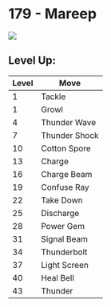# 179 - Mareep
![][179]

## Level Up:

Level | Move
---   | ---
  1   | Tackle
  1   | Growl
  4   | Thunder Wave
  7   | Thunder Shock
 10   | Cotton Spore
 13   | Charge
 16   | Charge Beam
 19   | Confuse Ray
 22   | Take Down
 25   | Discharge
 28   | Power Gem
 31   | Signal Beam
 34   | Thunderbolt
 37   | Light Screen
 40   | Heal Bell
 43   | Thunder



[179]: /img/pokemon/179.png
